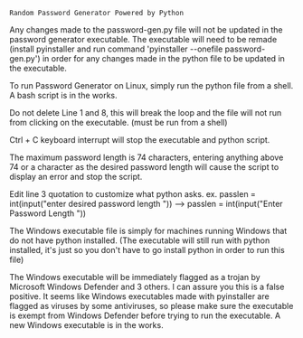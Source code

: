     Random Password Generator Powered by Python

Any changes made to the password-gen.py file will not be updated in the password generator executable. The executable will need to be remade (install pyinstaller and run command 'pyinstaller  --onefile  password-gen.py') in order for any changes made in the python file to be updated in the executable.

To run Password Generator on Linux, simply run the python file from a shell. A bash script is in the works.

Do not delete Line 1 and 8, this will break the loop and the file will not run from clicking on the executable. (must be run from a shell)

Ctrl + C keyboard interrupt will stop the executable and python script.

The maximum password length is 74 characters, entering anything above 74 or a character as the desired password length will cause the script to display an error and stop the script.

Edit line 3 quotation to customize what python asks.      ex. passlen = int(input("enter desired password length  "))   -->    passlen = int(input("Enter Password Length   "))

The Windows executable file is simply for machines running Windows that do not have python installed. (The executable will still run with python installed, it's just so you don't have to go install python in order to run this file)

The Windows executable will be immediately flagged as a trojan by Microsoft Windows Defender and 3 others. I can assure you this is a false positive. It seems like Windows executables made with pyinstaller are flagged as viruses by some antiviruses, so please make sure the executable is exempt from Windows Defender before trying to run the executable. A new Windows executable is in the works.

